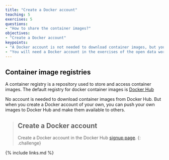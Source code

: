 ```yaml
---
title: "Create a Docker account"
teaching: 5
exercises: 5
questions:
- "How to share the container images?"
objectives:
- "Create a Docker account"
keypoints:
- "A Docker account is not needed to download container images, but you can use it to share your own images."
- "You will need a Docker account in the exercises of the open data workshop."
---
```


## Container image registries

A container registry is a repository used to store and access container images.
The default registry for docker container images is [Docker Hub](https://hub.docker.com/)
 
No account is needed to download container images from Docker Hub. But when you create a Docker account of your own, you can push your own images to Docker Hub and make them available to others.

> ## Create a Docker account
>
> Create a Docker account in the Docker Hub [signup page](https://hub.docker.com/signup).
{: .challenge}

{% include links.md %}
